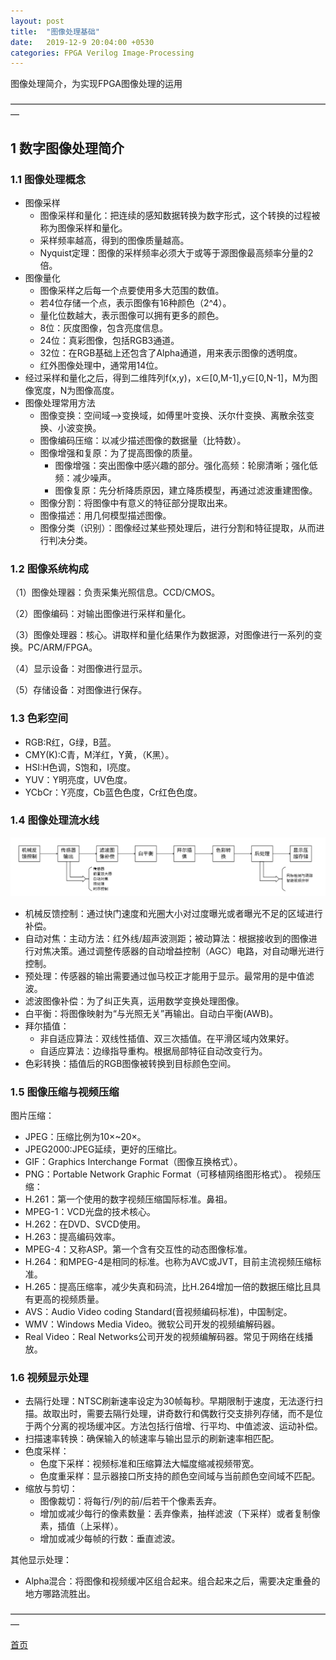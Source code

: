 ```yaml
---
layout: post
title:  "图像处理基础"
date:   2019-12-9 20:04:00 +0530
categories: FPGA Verilog Image-Processing
---
```


图像处理简介，为实现FPGA图像处理的运用

—————————————————————————————————————

## 1 数字图像处理简介
### 1.1 图像处理概念

* 图像采样
    * 图像采样和量化：把连续的感知数据转换为数字形式，这个转换的过程被称为图像采样和量化。
    * 采样频率越高，得到的图像质量越高。
    * Nyquist定理：图像的采样频率必须大于或等于源图像最高频率分量的2倍。
* 图像量化
    * 图像采样之后每一个点要使用多大范围的数值。
    * 若4位存储一个点，表示图像有16种颜色（2^4）。
    * 量化位数越大，表示图像可以拥有更多的颜色。
    * 8位：灰度图像，包含亮度信息。
    * 24位：真彩图像，包括RGB3通道。
    * 32位：在RGB基础上还包含了Alpha通道，用来表示图像的透明度。
    * 红外图像处理中，通常用14位。
* 经过采样和量化之后，得到二维阵列f(x,y)，x∈[0,M-1],y∈[0,N-1]，M为图像宽度，N为图像高度。
* 图像处理常用方法
    * 图像变换：空间域——>变换域，如傅里叶变换、沃尔什变换、离散余弦变换、小波变换。
    * 图像编码压缩：以减少描述图像的数据量（比特数）。
    * 图像增强和复原：为了提高图像的质量。
        * 图像增强：突出图像中感兴趣的部分。强化高频：轮廓清晰；强化低频：减少噪声。
        * 图像复原：先分析降质原因，建立降质模型，再通过滤波重建图像。
    * 图像分割：将图像中有意义的特征部分提取出来。
    * 图像描述：用几何模型描述图像。
    * 图像分类（识别）：图像经过某些预处理后，进行分割和特征提取，从而进行判决分类。

### 1.2 图像系统构成

 （1）图像处理器：负责采集光照信息。CCD/CMOS。
 
 （2）图像编码：对输出图像进行采样和量化。
 
 （3）图像处理器：核心。讲取样和量化结果作为数据源，对图像进行一系列的变换。PC/ARM/FPGA。
 
 （4）显示设备：对图像进行显示。
 
 （5）存储设备：对图像进行保存。

### 1.3 色彩空间
* RGB:R红，G绿，B蓝。
* CMY(K):C青，M洋红，Y黄，（K黑）。
* HSI:H色调，S饱和，I亮度。
* YUV：Y明亮度，UV色度。
* YCbCr：Y亮度，Cb蓝色色度，Cr红色色度。

### 1.4 图像处理流水线

![Pipeline](https://github.com/skycity11/skycity11.github.io/raw/master/img/image/Pipeline.png)

* 机械反馈控制：通过快门速度和光圈大小对过度曝光或者曝光不足的区域进行补偿。
* 自动对焦：主动方法：红外线/超声波测距；被动算法：根据接收到的图像进行对焦决策。通过调整传感器的自动增益控制（AGC）电路，对自动曝光进行控制。
* 预处理：传感器的输出需要通过伽马校正才能用于显示。最常用的是中值滤波。
* 滤波图像补偿：为了纠正失真，运用数学变换处理图像。
* 白平衡：将图像映射为“与光照无关”再输出。自动白平衡(AWB)。
* 拜尔插值：
  * 非自适应算法：双线性插值、双三次插值。在平滑区域内效果好。
  * 自适应算法：边缘指导重构。根据局部特征自动改变行为。
* 色彩转换：插值后的RGB图像被转换到目标颜色空间。
  
### 1.5 图像压缩与视频压缩
图片压缩：
* JPEG：压缩比例为10×~20×。
* JPEG2000:JPEG延续，更好的压缩比。
* GIF：Graphics Interchange Format（图像互换格式）。
* PNG：Portable Network Graphic Format（可移植网络图形格式）。
视频压缩：
* H.261：第一个使用的数字视频压缩国际标准。鼻祖。
* MPEG-1：VCD光盘的技术核心。
* H.262：在DVD、SVCD使用。
* H.263：提高编码效率。
* MPEG-4：又称ASP。第一个含有交互性的动态图像标准。
* H.264：和MPEG-4是相同的标准。也称为AVC或JVT，目前主流视频压缩标准。 
* H.265：提高压缩率，减少失真和码流，比H.264增加一倍的数据压缩比且具有更高的视频质量。
* AVS：Audio Video coding Standard(音视频编码标准)，中国制定。
* WMV：Windows Media Video。微软公司开发的视频编解码器。
* Real Video：Real Networks公司开发的视频编解码器。常见于网络在线播放。

### 1.6 视频显示处理
* 去隔行处理：NTSC刷新速率设定为30帧每秒。早期限制于速度，无法逐行扫描。故取出时，需要去隔行处理，讲奇数行和偶数行交支排列存储，而不是位于两个分离的视场缓冲区。方法包括行倍增、行平均、中值滤波、运动补偿。
* 扫描速率转换：确保输入的帧速率与输出显示的刷新速率相匹配。
* 色度采样：
  * 色度下采样：视频标准和压缩算法大幅度缩减视频带宽。
  * 色度重采样：显示器接口所支持的颜色空间域与当前颜色空间域不匹配。
* 缩放与剪切：
  * 图像裁切：将每行/列的前/后若干个像素丢弃。
  * 增加或减少每行的像素数量：丢弃像素，抽样滤波（下采样）或者复制像素，插值（上采样）。
  * 增加或减少每帧的行数：垂直滤波。

其他显示处理：
* Alpha混合：将图像和视频缓冲区组合起来。组合起来之后，需要决定重叠的地方哪路流胜出。



—————————————————————————————————————

[首页][home]

[home]: https://blog.skycity11.xyz


